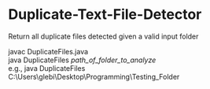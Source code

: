 # Duplicate-Text-File-Detector
Return all duplicate files detected given a valid input folder

javac DuplicateFiles.java  
java DuplicateFiles _path_of_folder_to_analyze_  
e.g., java DuplicateFiles C:\Users\glebi\Desktop\Programming\Testing_Folder  
